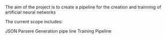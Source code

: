 The aim of the project is to create a pipeline for the creation and trainning of artificial neural networks 

The current scope includes:

JSON Parsere
Generation pipe line
Training Pipeline
